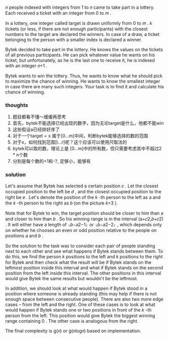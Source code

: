 𝑛
people indexed with integers from 1
to 𝑛
came to take part in a lottery. Each received a ticket with an integer from 0
to 𝑚
.

In a lottery, one integer called target is drawn uniformly from 0
to 𝑚
. 𝑘
tickets (or less, if there are not enough participants) with the closest numbers to the target are declared the winners.
In case of a draw, a ticket belonging to the person with a smaller index is declared a winner.

Bytek decided to take part in the lottery. He knows the values on the tickets of all previous participants. He can pick
whatever value he wants on his ticket, but unfortunately, as he is the last one to receive it, he is indexed with an
integer 𝑛+1
.

Bytek wants to win the lottery. Thus, he wants to know what he should pick to maximize the chance of winning. He wants
to know the smallest integer in case there are many such integers. Your task is to find it and calculate his chance of
winning.

### thoughts

1. 题目都看不懂～缓缓再思考
2. 首先，bytek不能选择已经出现的数字，因为无论target是什么，他都不能win
3. 这些假设a已经排好序了
4. 对于一个target = x 属于[0...m]中间，判断bytek能够选择的数的范围
5. 对于x，如何找到范围[l...r]呢？这个应该可以使用尺取法的
6. bytek可以取的数，理论上是 [0...m]中的所有数，但只需要考虑其中不超过2 * n个数
7. 分别是每个数的+1和-?, 足够小，能够有

### solution

Let's assume that Bytek has selected a certain position 𝑐
. Let the closest occupied position to the left be 𝑑
, and the closest occupied position to the right be 𝑒
. Let's denote the position of the 𝑘
-th person to the left as 𝑎
and the 𝑘
-th person to the right as 𝑏
(on the picture 𝑘=3
).

Note that for Bytek to win, the target position should be closer to him than 𝑎
and closer to him than 𝑏
. So his winning range is in the interval (𝑎+𝑐2,𝑏+𝑐2)
. It will either have a length of ⌊𝑏−𝑎2−1⌋
or ⌊𝑏−𝑎2−2⌋
, which depends only on whether he chooses an even or odd position relative to the people on positions 𝑎
and 𝑏
.

So the solution to the task was to consider each pair of people standing next to each other and see what happens if
Bytek stands between them. To do this, we find the person 𝑘
positions to the left and 𝑘
positions to the right for Bytek and then check what the result will be if Bytek stands on the leftmost position inside
this interval and what if Bytek stands on the second position from the left inside this interval. The other positions in
this interval would give Bytek the same results but wouldn't be the leftmost.

In addition, we should look at what would happen if Bytek stood in a position where someone is already standing (this
may help if there is not enough space between consecutive people). There are also two more edge cases – from the left
and the right. One of these cases is to look at what would happen if Bytek stands one or two positions in front of the
𝑘
-th person from the left. This position would give Bytek the biggest winning range containing 0
. The other case is analogous from the right.

The final complexity is (𝑛)
or (𝑛log𝑛)
based on implementation.